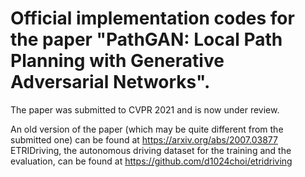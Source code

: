 # Official implementation codes for the paper "PathGAN: Local Path Planning with Generative Adversarial Networks".

The paper was submitted to CVPR 2021 and is now under review.

An old version of the paper (which may be quite different from the submitted one) can be found at https://arxiv.org/abs/2007.03877
ETRIDriving, the autonomous driving dataset for the training and the evaluation, can be found at https://github.com/d1024choi/etridriving
